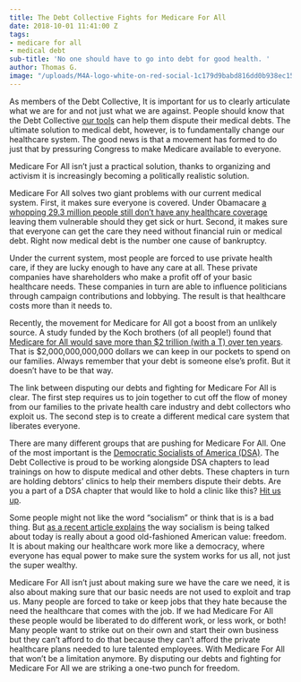 ```yaml
---
title: The Debt Collective Fights for Medicare For All
date: 2018-10-01 11:41:00 Z
tags:
- medicare for all
- medical debt
sub-title: 'No one should have to go into debt for good health. '
author: Thomas G.
image: "/uploads/M4A-logo-white-on-red-social-1c179d9babd816dd0b938ec150d1665a-1a938a.png"
---
```


As members of the Debt Collective, It is important for us to clearly articulate what we are for and not just what we are against. People should know that the Debt Collective [our tools](https://debtcollective.org/dispute-tools) can help them dispute their medical debts. The ultimate solution to medical debt, however, is to fundamentally change our healthcare system. The good news is that a movement has formed to do just that by pressuring Congress to make Medicare available to everyone. 

Medicare For All isn’t just a practical solution, thanks to organizing and activism it is increasingly becoming a politically realistic solution.

Medicare For All solves two giant problems with our current medical system. First, it makes sure everyone is covered. Under Obamacare [a whopping 29.3 million people still don’t have any healthcare coverage](https://www.cdc.gov/nchs/fastats/health-insurance.htm) leaving them vulnerable should they get sick or hurt. Second, it makes sure that everyone can get the care they need without financial ruin or medical debt. Right now medical debt is the number one cause of bankruptcy.

Under the current system, most people are forced to use private health care, if they are lucky enough to have any care at all. These private companies have shareholders who make a profit off of your basic healthcare needs. These companies in turn are able to influence politicians through campaign contributions and lobbying. The result is that healthcare costs more than it needs to.

Recently, the movement for Medicare for All got a boost from an unlikely source. A study funded by the Koch brothers (of all people!) found that [Medicare for All would save more than $2 trillion (with a T) over ten years](https://thinkprogress.org/mercatis-medicare-for-all-study-0a8681353316/). That is $2,000,000,000,000 dollars we can keep in our pockets to spend on our families. Always remember that your debt is someone else’s profit. But it doesn’t have to be that way.

The link between disputing our debts and fighting for Medicare For All is clear. The first step requires us to join together to cut off the flow of money from our families to the private health care industry and debt collectors who exploit us. The second step is to create a different medical care system that liberates everyone.

There are many different groups that are pushing for Medicare For All. One of the most important is the [Democratic Socialists of America (DSA)](https://www.dsausa.org/). The Debt Collective is proud to be working alongside DSA chapters to lead trainings on how to dispute medical and other debts. These chapters in turn are holding debtors’ clinics to help their members dispute their debts. Are you a part of a DSA chapter that would like to hold a clinic like this? [Hit us up](https://debtcollective.org/contact).

Some people might not like the word “socialism” or think that is is a bad thing. But [as a recent article explains](https://www.nytimes.com/2018/08/24/opinion/sunday/what-socialism-looks-like-in-2018.html?rref=collection%2Fsectioncollection%2Fsunday&action=click&contentCollection=sunday&region=stream&module=stream_unit&version=latest&contentPlacement=4&pgtype=sectionfront) the way socialism is being talked about today is really about a good old-fashioned American value: freedom. It is about making our healthcare work more like a democracy, where everyone has equal power to make sure the system works for us all, not just the super wealthy.

Medicare For All isn’t just about making sure we have the care we need, it is also about making sure that our basic needs are not used to exploit and trap us. Many people are forced to take or keep jobs that they hate because the need the healthcare that comes with the job. If we had Medicare For All these people would be liberated to do different work, or less work, or both! Many people want to strike out on their own and start their own business but they can’t afford to do that because they can’t afford the private healthcare plans needed to lure talented employees. With Medicare For All that won’t be a limitation anymore. By disputing our debts and fighting for Medicare For All we are striking a one-two punch for freedom.
